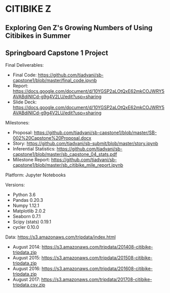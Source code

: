 # CITIBIKE Z
## Exploring Gen Z's Growing Numbers of Using Citibikes in Summer
## Springboard Capstone 1 Project

Final Deliverables:
* Final Code: https://github.com/tiadvani/sb-capstone1/blob/master/final_code.ipynb
* Report: https://docs.google.com/document/d/10YGSP2aLOtQxE62mkCOJWRY5AVABdiNICd-g9g4V2LU/edit?usp=sharing
* Slide Deck: https://docs.google.com/document/d/10YGSP2aLOtQxE62mkCOJWRY5AVABdiNICd-g9g4V2LU/edit?usp=sharing

Milestones:
* Proposal: https://github.com/tiadvani/sb-capstone1/blob/master/SB-002%20Capstone%20Proposal.docx
* Story: https://github.com/tiadvani/sb-submit/blob/master/story.ipynb
* Inferential Statistics: https://github.com/tiadvani/sb-capstone1/blob/master/sb_capstone_04_stats.pdf
* Milestone Report: https://github.com/tiadvani/sb-capstone1/blob/master/sb_citibike_mile_report.ipynb

Platform: Jupyter Notebooks

Versions:
* Python 3.6
* Pandas 0.20.3
* Numpy 1.12.1
* Matplotlib 2.0.2
* Seaborn 0.7.1
* Scipy (stats) 0.19.1
* cycler 0.10.0

Data: https://s3.amazonaws.com/tripdata/index.html
* August 2014: https://s3.amazonaws.com/tripdata/201408-citibike-tripdata.zip
* August 2015: https://s3.amazonaws.com/tripdata/201508-citibike-tripdata.zip
* August 2016: https://s3.amazonaws.com/tripdata/201608-citibike-tripdata.zip
* August 2017: https://s3.amazonaws.com/tripdata/201708-citibike-tripdata.csv.zip
